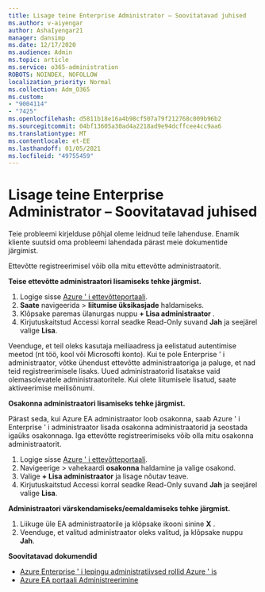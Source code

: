 ```yaml
---
title: Lisage teine Enterprise Administrator – Soovitatavad juhised
ms.author: v-aiyengar
author: AshaIyengar21
manager: dansimp
ms.date: 12/17/2020
ms.audience: Admin
ms.topic: article
ms.service: o365-administration
ROBOTS: NOINDEX, NOFOLLOW
localization_priority: Normal
ms.collection: Adm_O365
ms.custom:
- "9004114"
- "7425"
ms.openlocfilehash: d5811b18e16a4b98cf507a79f212768c009b96b2
ms.sourcegitcommit: 04bf13605a30ad4a2218ad9e94dcffcee4cc9aa6
ms.translationtype: MT
ms.contentlocale: et-EE
ms.lasthandoff: 01/05/2021
ms.locfileid: "49755459"
---
```

# <a name="add-another-enterprise-administrator---recommended-steps"></a>Lisage teine Enterprise Administrator – Soovitatavad juhised

Teie probleemi kirjelduse põhjal oleme leidnud teile lahenduse. Enamik kliente suutsid oma probleemi lahendada pärast meie dokumentide järgimist.

Ettevõtte registreerimisel võib olla mitu ettevõtte administraatorit.

**Teise ettevõtte administraatori lisamiseks tehke järgmist.**

1. Logige sisse [Azure ' i ettevõtteportaali](https://ea.azure.com/).
1. **Saate** navigeerida  >  **liitumise üksikasjade** haldamiseks.
1. Klõpsake paremas ülanurgas nuppu **+ Lisa administraator** .
1. Kirjutuskaitstud Accessi korral seadke Read-Only suvand **Jah** ja seejärel valige **Lisa**.

Veenduge, et teil oleks kasutaja meiliaadress ja eelistatud autentimise meetod (nt töö, kool või Microsofti konto). Kui te pole Enterprise ' i administraator, võtke ühendust ettevõtte administraatoriga ja paluge, et nad teid registreerimisele lisaks. Uued administraatorid lisatakse vaid olemasolevatele administraatoritele. Kui olete liitumisele lisatud, saate aktiveerimise meilisõnumi.

**Osakonna administraatori lisamiseks tehke järgmist.**

Pärast seda, kui Azure EA administraator loob osakonna, saab Azure ' i Enterprise ' i administraator lisada osakonna administraatorid ja seostada igaüks osakonnaga. Iga ettevõtte registreerimiseks võib olla mitu osakonna administraatorit.

1. Logige sisse [Azure ' i ettevõtteportaali](https://ea.azure.com/).
1. Navigeerige   >  vahekaardi **osakonna** haldamine ja valige osakond.
1. Valige **+ Lisa administraator** ja lisage nõutav teave.
1. Kirjutuskaitstud Accessi korral seadke Read-Only suvand **Jah** ja seejärel valige **Lisa**.

**Administraatori värskendamiseks/eemaldamiseks tehke järgmist.**

1. Liikuge üle EA administraatorile ja klõpsake ikooni sinine **X** .
1. Veenduge, et valitud administraator oleks valitud, ja klõpsake nuppu **Jah**.

**Soovitatavad dokumendid**

- [Azure Enterprise ' i lepingu administratiivsed rollid Azure ' is](https://docs.microsoft.com/azure/billing/billing-understand-ea-roles)
- [Azure EA portaali Administreerimine](https://docs.microsoft.com/azure/billing/billing-ea-portal-administration)
